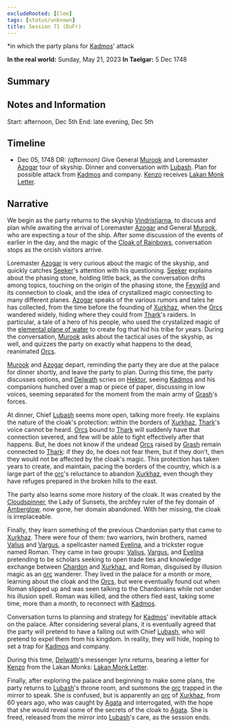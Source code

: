 ```yaml
---
excludeRooted: [Clee]
tags: [status/unknown]
title: Session 71 (DuFr)
---
```


*in which the party plans for [Kadmos](<../../../people/chardonians/kadmos.md>)' attack

**In the real world:** Sunday, May 21, 2023
**In Taelgar:**  5 Dec 1748

## Summary

## Notes and Information

Start: afternoon, Dec 5th
End: late evening, Dec 5th
## Timeline

- Dec 05, 1748 DR: *(afternoon)* Give General [Murook](<../../../people/orcs/murook.md>) and Loremaster [Azogar](<../../../people/orcs/azogar.md>) tour of skyship. Dinner and conversation with [Lubash](<../../../people/orcs/lubash.md>). Plan for possible attack from [Kadmos](<../../../people/chardonians/kadmos.md>) and company. [Kenzo](<../../../people/pcs/dunmar-fellowship/kenzo.md>) receives [Lakan Monk Letter](<../letters-notes-and-tales/lakan-monk-letter.md>).

## Narrative

We begin as the party returns to the skyship [Vindristjarna](<../../../things/ships/vindristjarna.md>), to discuss and plan while awaiting the arrival of Loremaster [Azogar](<../../../people/orcs/azogar.md>) and General [Murook](<../../../people/orcs/murook.md>), who are expecting a tour of the ship. After some discussion of the events of earlier in the day, and the magic of the [Cloak of Rainbows](<../../../things/artifacts-of-power/cloak-of-rainbows.md>), conversation stops as the orcish visitors arrive. 

Loremaster [Azogar](<../../../people/orcs/azogar.md>) is very curious about the magic of the skyship, and quickly catches [Seeker](<../../../people/pcs/dunmar-fellowship/seeker.md>)'s attention with his questioning. [Seeker](<../../../people/pcs/dunmar-fellowship/seeker.md>) explains about the phasing stone, holding little back, as the conversation drifts among topics, touching on the origin of the phasing stone, the [Feywild](<../../../cosmology/multiverse/echo-realms/feywild/feywild.md>) and its connection to cloak, and the idea of crystallized magic connecting to many different planes. [Azogar](<../../../people/orcs/azogar.md>) speaks of the various rumors and tales he has collected, from the time before the founding of [Xurkhaz](<../../../gazetteer/istaros-watershed/xurkhaz/xurkhaz.md>), when the [Orcs](<../../../species/children-of-the-embodied-gods/orcs/orcs.md>) wandered widely, hiding where they could from [Thark](<../../../cosmology/gods/embodied-gods/thark.md>)'s raiders. In particular, a tale of a hero of his people, who used the crystalized magic of the [elemental plane of water](<../../../cosmology/multiverse/energy-realms/elemental-realms/elemental-plane-of-water.md>) to create fog that hid his tribe for years. During the conversation, [Murook](<../../../people/orcs/murook.md>) asks about the tactical uses of the skyship, as well, and quizzes the party on exactly what happens to the dead, reanimated [Orcs](<../../../species/children-of-the-embodied-gods/orcs/orcs.md>). 

[Murook](<../../../people/orcs/murook.md>) and [Azogar](<../../../people/orcs/azogar.md>) depart, reminding the party they are due at the palace for dinner shortly, and leave the party to plan. During this time, the party discusses options, and [Delwath](<../../../people/pcs/dunmar-fellowship/delwath.md>) scries on [Hektor](<../../../people/chardonians/hektor.md>), seeing [Kadmos](<../../../people/chardonians/kadmos.md>) and his companions hunched over a map or piece of paper, discussing in low voices, seeming separated for the moment from the main army of [Grash](<../../../people/other-nonhumans/grash.md>)'s forces. 

At dinner, Chief [Lubash](<../../../people/orcs/lubash.md>) seems more open, talking more freely. He explains the nature of the cloak's protection: within the borders of [Xurkhaz](<../../../gazetteer/istaros-watershed/xurkhaz/xurkhaz.md>), [Thark](<../../../cosmology/gods/embodied-gods/thark.md>)'s voice cannot be heard. [Orcs](<../../../species/children-of-the-embodied-gods/orcs/orcs.md>) bound to [Thark](<../../../cosmology/gods/embodied-gods/thark.md>) will suddenly have that connection severed, and few will be able to fight effectively after that happens. But, he does not know if the undead [Orcs](<../../../species/children-of-the-embodied-gods/orcs/orcs.md>) raised by [Grash](<../../../people/other-nonhumans/grash.md>) remain connected to [Thark](<../../../cosmology/gods/embodied-gods/thark.md>): if they do, he does not fear them, but if they don't, then they would not be affected by the cloak's magic. This protection has taken years to create, and maintain, pacing the borders of the country, which is a large part of the [orc](<../../../species/children-of-the-embodied-gods/orcs/orcs.md>)'s reluctance to abandon [Xurkhaz](<../../../gazetteer/istaros-watershed/xurkhaz/xurkhaz.md>), even though they have refuges prepared in the broken hills to the east. 

The party also learns some more history of the cloak. It was created by the [Cloudspinner](<../../../people/extraplanar-powers/cloudspinner.md>), the Lady of Sunsets, the archfey ruler of the fey domain of [Amberglow](<../../../cosmology/multiverse/echo-realms/feywild/amberglow.md>), now gone, her domain abandoned. With her missing, the cloak is irreplaceable. 

Finally, they learn something of the previous Chardonian party that came to [Xurkhaz](<../../../gazetteer/istaros-watershed/xurkhaz/xurkhaz.md>). There were four of them: two warriors, twin brothers, named [Valius](<../../../people/chardonians/valius.md>) and [Vargus](<../../../people/chardonians/vargus.md>), a spellcaster named [Evelina](<../../../people/chardonians/evelina.md>), and a trickster rogue named Roman. They came in two groups: [Valius](<../../../people/chardonians/valius.md>), [Vargus](<../../../people/chardonians/vargus.md>), and [Evelina](<../../../people/chardonians/evelina.md>) pretending to be scholars seeking to open trade ties and knowledge exchange between [Chardon](<../../../gazetteer/west-coast/chardonian-empire/chardon/chardon.md>) and [Xurkhaz](<../../../gazetteer/istaros-watershed/xurkhaz/xurkhaz.md>), and Roman, disguised by illusion magic as an [orc](<../../../species/children-of-the-embodied-gods/orcs/orcs.md>) wanderer. They lived in the palace for a month or more, learning about the cloak and the [Orcs](<../../../species/children-of-the-embodied-gods/orcs/orcs.md>), but were eventually found out when Roman slipped up and was seen talking to the Chardonians while not under his illusion spell. Roman was killed, and the others fled east, taking some time, more than a month, to reconnect with [Kadmos](<../../../people/chardonians/kadmos.md>). 

Conversation turns to planning and strategy for [Kadmos](<../../../people/chardonians/kadmos.md>)' inevitable attack on the palace. After considering several plans, it is eventually agreed that the party will pretend to have a falling out with Chief [Lubash](<../../../people/orcs/lubash.md>), who will pretend to expel them from his kingdom. In reality, they will hide, hoping to set a trap for [Kadmos](<../../../people/chardonians/kadmos.md>) and company. 

During this time, [Delwath](<../../../people/pcs/dunmar-fellowship/delwath.md>)'s messenger lynx returns, bearing a letter for [Kenzo](<../../../people/pcs/dunmar-fellowship/kenzo.md>) from the Lakan Monks: [Lakan Monk Letter](<../letters-notes-and-tales/lakan-monk-letter.md>).

Finally, after exploring the palace and beginning to make some plans, the party returns to [Lubash](<../../../people/orcs/lubash.md>)'s throne room, and summons the [orc](<../../../species/children-of-the-embodied-gods/orcs/orcs.md>) trapped in the mirror to speak. She is confused, but is apparently an [orc](<../../../species/children-of-the-embodied-gods/orcs/orcs.md>) of [Xurkhaz](<../../../gazetteer/istaros-watershed/xurkhaz/xurkhaz.md>), from 60 years ago, who was caught by [Agata](<../../../people/fey/agata.md>) and interrogated, with the hope that she would reveal some of the secrets of the cloak to [Agata](<../../../people/fey/agata.md>). She is freed, released from the mirror into [Lubash](<../../../people/orcs/lubash.md>)'s care, as the session ends. 


